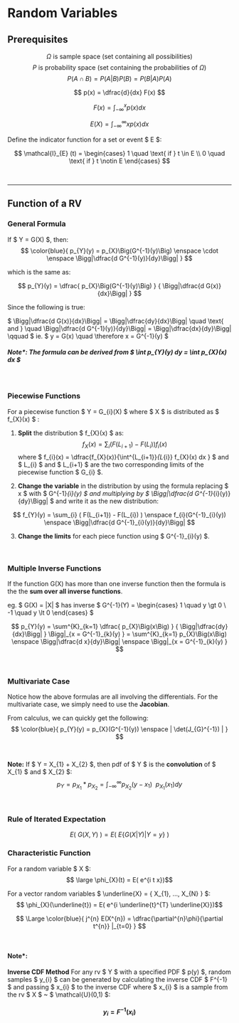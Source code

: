 # Random Variables

## Prerequisites

$$ \Omega \text{ is sample space (set containing all possibilities) } $$
$$ P \text{ is probability space (set containing the probabilities of  } \Omega \text{)} $$
$$ P(A \cap B) = P(A|B) P(B) = P(B|A) P(A) $$

$$ p(x) = \dfrac{d}{dx} F(x) $$

$$ F(x) = \int^{x}_{-\infty} p(x) dx $$

$$ E(X) = \int^{\infty}_{-\infty} x p(x) dx $$

Define the indicator function for a set or
event $ E $:

$$ \mathcal{I}_{E} (t) = \begin{cases}
1 \quad \text{ if } t \in E \\
0 \quad \text{ if } t \notin E
\end{cases}
$$


</br><hr>

## Function of a RV

### General Formula
If $ Y = G(X) $, then:
$$ \color{blue}{ p_{Y}(y) = p_{X}\Big(G^{-1}(y)\Big) \enspace \cdot \enspace \Bigg|\dfrac{d G^{-1}(y)}{dy}\Bigg| } $$

which is the same as: 

$$ p_{Y}(y) = \dfrac{ p_{X}\Big(G^{-1}(y)\Big) } { \Bigg|\dfrac{d G(x)}{dx}\Bigg| } $$

Since the following is true:

$ \Bigg|\dfrac{d G(x)}{dx}\Bigg| = \Bigg|\dfrac{dy}{dx}\Bigg| \quad \text{ and } \quad \Bigg|\dfrac{d G^{-1}(y)}{dy}\Bigg| = \Bigg|\dfrac{dx}{dy}\Bigg| \qquad $ ie. $ y = G(x) \quad \therefore x = G^{-1}(y) $

##### Note*: The formula can be derived from $ \int p_{Y}(y) dy = \int p_{X}(x) dx $

</br>

### Piecewise Functions

For a piecewise function $ Y = G_{i}(X) $ where $ X $ is distributed as $ f_{X}(x) $ :


1) **Split** the distribution $ f_{X}(x) $ as:
$$  f_{X}(x) = \sum_{i} ( F(L_{i+1}) - F(L_{i}) ) f_{i}(x) $$ 
where $ f_{i}(x) = \dfrac{f_{X}(x)}{\int^{L_{i+1}}_{L_{i}} f_{X}(x) dx } $ and $ L_{i} $ and $ L_{i+1} $ are the two corresponding limits of the piecewise function $ G_{i} $. 

2) **Change the variable** in the distribution by using the formula replacing $ x $ with $ G^{-1}_{i}(y) $ and multiplying by $ \Bigg|\dfrac{d G^{-1}_{i}(y)}{dy}\Bigg| $ and write it as the new distribution:

$$  f_{Y}(y) = \sum_{i} ( F(L_{i+1}) - F(L_{i}) ) \enspace f_{i}(G^{-1}_{i}(y)) \enspace \Bigg|\dfrac{d G^{-1}_{i}(y)}{dy}\Bigg| $$ 

3) **Change the limits** for each piece function using $ G^{-1}_{i}(y) $. 

</br>

### Multiple Inverse Functions
If the function G(X) has more than one inverse function then the formula is the the **sum over all inverse functions**.

eg. $ G(X) = |X| $ has inverse $ G^{-1}(Y) = \begin{cases}  1 \quad y \gt 0 \\ -1 \quad y \lt 0 \end{cases} $

$$ p_{Y}(y) = \sum^{K}_{k=1} \dfrac{ p_{X}\Big(x\Big) } { \Bigg|\dfrac{dy}{dx}\Bigg| } \Bigg|_{x = G^{-1}_{k}(y) } = \sum^{K}_{k=1} p_{X}\Big(x\Big) \enspace \Bigg|\dfrac{d x}{dy}\Bigg| \enspace \Bigg|_{x = G^{-1}_{k}(y) } $$


</br>


### Multivariate Case

Notice how the above formulas are all involving the differentials.
For the multivariate case, we simply need to use the **Jacobian**.

From calculus, we can quickly get the following:
$$ \color{blue}{ p_{Y}(y) = p_{X}(G^{-1}(y)) \enspace | \det(J_{G}^{-1}) | } $$


</br>

**Note:**
If $ Y = X_{1} + X_{2} $, then pdf of $ Y $ is the **convolution** of $ X_{1} $ and $ X_{2} $:
$$ p_{Y} = p_{X_{1}} * p_{X_{2}} = \int^{\infty}_{-\infty} p_{X_{2}}(y-x_{1}) \enspace p_{X_{1}}(x_{1}) dy $$
 


</br>

### Rule of Iterated Expectation

$$ E\Big( \ G(X, Y) \ \Big) = E \Big( \ E\{G(X|Y) \big| Y = y\} \ \Big) $$

### Characteristic Function
For a random variable $ X $: 
$$ \large \phi_{X}(t) = E( e^{i t x})$$

For a vector random variables $ \underline{X} = \{ X_{1}, ..., X_{N} \} $:
$$ \phi_{X}(\underline{t}) = E( e^{i \underline{t}^{T} \underline{X}})$$

$$ \Large \color{blue}{ j^{n} E(X^{n}) = \dfrac{\partial^{n}\phi}{\partial t^{n}} |_{t=0} } $$ 

</br>

#### Note*:
**Inverse CDF Method**
For any rv $ Y $ with a specified PDF $ p(y) $, random samples $ y_{i} $ can be generated by calculating the inverse CDF $ F^{-1} $ and passing $ x_{i} $ to the inverse CDF where $ x_{i} $ is a sample from the rv $ X $ ~ $ \mathcal{U}(0,1) $:

#### $$ y_{i} = F^{-1}(x_{i}) $$


